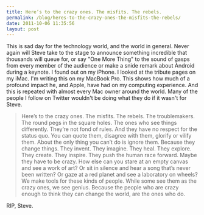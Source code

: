 ```yaml
---
title: Here’s to the crazy ones. The misfits. The rebels.
permalink: /blog/heres-to-the-crazy-ones-the-misfits-the-rebels/
date: 2011-10-06 11:35:56
layout: post
---
```


This is sad day for the technology world, and the world in general. Never again will Steve take to the stage to announce something incredible that thousands will queue for, or say "One More Thing" to the sound of gasps from every member of the audience or make a snide remark about Android during a keynote.  I found out on my iPhone. I looked at the tribute pages on my iMac. I'm writing this on my MacBook Pro. This shows how much of a profound impact he, and Apple, have had on my computing experience. And this is repeated with almost every Mac owner around the world. Many of the people I follow on Twitter wouldn't be doing what they do if it wasn't for Steve. 

> Here’s to the crazy ones. The misfits. The rebels. The troublemakers. The round pegs in the square holes. The ones who see things differently. They’re not fond of rules. And they have no respect for the status quo. You can quote them, disagree with them, glorify or vilify them. About the only thing you can’t do is ignore them. Because they change things. They invent. They imagine. They heal. They explore. They create. They inspire. They push the human race forward. Maybe they have to be crazy. How else can you stare at an empty canvas and see a work of art? Or sit in silence and hear a song that’s never been written? Or gaze at a red planet and see a laboratory on wheels? We make tools for these kinds of people. While some see them as the crazy ones, we see genius. Because the people who are crazy enough to think they can change the world, are the ones who do.

RIP, Steve.